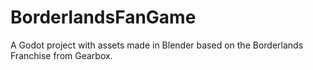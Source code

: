 # BorderlandsFanGame
A Godot project with assets made in Blender based on the Borderlands Franchise from Gearbox.
